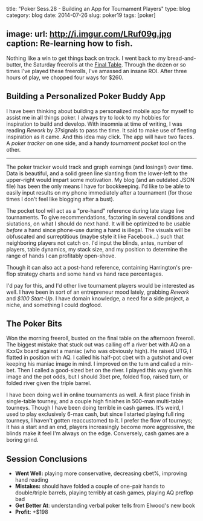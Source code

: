 title: "Poker Sess.28 - Building an App for Tournament Players"
type: blog
category: blog
date: 2014-07-26
slug: poker19
tags: [poker]

image:
    url: http://i.imgur.com/LRuf09g.jpg
    caption: Re-learning how to fish.
---

Nothing like a win to get things back on track. I went back to my
bread-and-butter, the Saturday freerolls at the [Final
Table](http://pokerportland.com). Through the dozen or so times I've played
these freerolls, I've amassed an insane ROI. After three hours of play, we
chopped four ways for $260.

## Building a Personalized Poker Buddy App

I have been thinking about building a personalized mobile app for myself to
assist me in all things poker. I always try to look to my hobbies for
inspiration to build and develop. With insomnia at time of writing, I was
reading *Rework* by 37signals to pass the time. It said to make use of fleeting
inspiration as it came. And this idea may click. The app will have two faces. A
*poker tracker* on one side, and a handy *tournament pocket tool* on the
other.

---

The poker tracker would track and graph earnings (and losings!) over time. Data
is beautiful, and a solid green line slanting from the lower-left to the
upper-right would impart some motivation. My blog (and an outdated JSON file)
has been the only means I have for bookkeeping. I'd like to be able to easily
input results on my phone immediately after a tournament (for those times I
don't feel like blogging after a bust).

The pocket tool will act as a "pre-hand" reference during late stage
live tournaments. To give recommendations, factoring in several conditions and
siutations, on what I should do next hand. It will be optimized to be usable
*before* a hand since phone-use during a hand is illegal. The visuals will be
obfuscated and surreptitious (maybe style it like Facebook...) such that
neighboring players not catch on. I'd input the blinds, antes, number of
players, table dynamics, my stack size, and my position to determine the range
of hands I can profitably open-shove.

Though it can also act a post-hand reference, containing Harrington's pre-flop
strategy charts and some hand vs hand race percentages.

I'd pay for this, and I'd other live tournament players would be interested as
well. I have been in sort of an entrepreneur mood lately, grabbing *Rework* and
*$100 Start-Up*. I have domain knowledge, a need for a side project, a niche,
and something I could dogfood.

## The Poker Bits

Won the morning freeroll, busted on the final table on the afternoon freeroll.
The biggest mistake that stuck out was calling off a river bet with AQ on a
KxxQx board against a maniac (who was obviously high). He raised UTG, I flatted
in position with AQ. I called his half-pot cbet with a gutshot and over
keeping his maniac image in mind. I improved on the turn and called a min-bet.
Then I called a good-sized bet on the river. I played this way given his image
and the pot odds, but I should 3bet pre, folded flop, raised turn, or folded
river given the triple barrel.

I have been doing well in online tournaments as well. A first place finish in
single-table tourney, and a couple high finishes in 500-man multi-table
tourneys. Though I have been doing terrible in cash games. It's weird, I used
to play exclusively 6-max cash, but since I started playing full ring tourneys,
I haven't gotten reaccustomed to it. I prefer the flow of tourneys; it has a
start and an end, players increasingly become more aggressive, the blinds make
it feel I'm always on the edge. Conversely, cash games are a boring grind.

## Session Conclusions

- **Went Well:** playing more conservative, decreasing cbet%, improving hand reading
- **Mistakes:** should have folded a couple of one-pair hands to double/triple barrels, playing terribly at cash games, playing AQ preflop bad
- **Get Better At**: understanding verbal poker tells from Elwood's new book
- **Profit**: +$198
